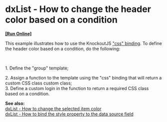 # dxList - How to change the header color based on a condition
<!-- run online -->
**[[Run Online]](https://codecentral.devexpress.com/e4833/)**
<!-- run online end -->


<p>This example illustrates how to use the KnockoutJS <a href="http://knockoutjs.com/documentation/css-binding.html"><u>"css" binding</u></a>. To define the header color based on a condition, do the following:</p><br />
<p>1. Define the "group" template;</p><p>2. Assign a function to the template using the "css" binding  that will return a custom CSS class custom class;<br />
3. Define a custom login in the function to return a required CSS class based on a condition. </p><p><strong>See also:</strong><br />
<a href="https://www.devexpress.com/Support/Center/p/E4807">dxList - How to change the selected item color</a><u><br />
</u><a href="https://www.devexpress.com/Support/Center/p/E4809">dxList - How to bind the style property to the data source field</a></p>

<br/>


